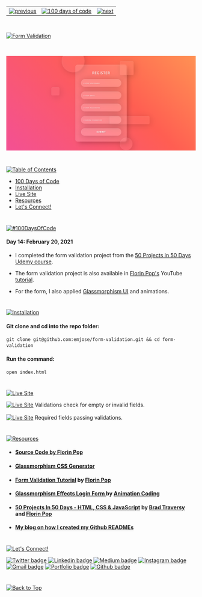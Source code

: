 <p id="header"><p>

<table><tr>
<td> <a href="https://github.com/emjose/opening-crawl/#header"><img src="https://res.cloudinary.com/dn1e07eul/image/upload/v1659330996/Readme%20Headers/header-left_ctkix5.png" alt="previous" style="width: 200px;"/></a> </td>
<td> <a href="https://github.com/emjose/one-hundred/#header"><img src="https://res.cloudinary.com/dn1e07eul/image/upload/v1659330606/Readme%20Headers/header-center_bkbdbt.png" alt="100 days of code" style="width: 580px;"/></a> </td>
<td> <a href="https://github.com/emjose/parallax-background/#header"><img src="https://res.cloudinary.com/dn1e07eul/image/upload/v1659330646/Readme%20Headers/header-right_eftaz9.png" alt="next" style="width: 200px;"/></a> </td>
</tr></table>

<br>

<p id="project-title"><p>

<a href=#table-of-contents>![Form Validation](https://res.cloudinary.com/dn1e07eul/image/upload/v1659385853/Readme%20Headers/inter-014-form-validation_hirnwt.png)</a>

<br>

<a href="https://emjose.github.io/form-validation/">![Form Validation](Assets/preview-014-form-validation.png)</a>

#

<p id="table-of-contents"><p>

<a href=#table-of-contents>![Table of Contents](https://res.cloudinary.com/dn1e07eul/image/upload/v1659241355/Readme%20Headers/inter-toc_euxbbw.png)</a>

-   [100 Days of Code](#100days)
-   [Installation](#installation)
-   [Live Site](#live-site)
-   [Resources](#resources)
-   [Let's Connect!](#lets-connect)

#

<p id="100days"><p>

<a href=#100days>![#100DaysOfCode](https://res.cloudinary.com/dn1e07eul/image/upload/v1659389776/Readme%20Headers/inter-100hash_kjpgmt.png)</a>

#### Day 14: February 20, 2021

-   I completed the form validation project from the <a href="https://www.udemy.com/course/50-projects-50-days/">50 Projects in 50 Days Udemy course</a>.
-   The form validation project is also available in <a href="https://www.youtube.com/channel/UCeU-1X402kT-JlLdAitxSMA">Florin Pop's</a> YouTube <a href="https://youtu.be/rsd4FNGTRBw">tutorial</a>.

-   For the form, I also applied <a href="https://glassmorphism.com/">Glassmorphism UI</a> and animations.

#

<p id="installation"><p>

<a href=#installation>![Installation](https://res.cloudinary.com/dn1e07eul/image/upload/v1659389842/Readme%20Headers/inter-installation_j9ixlq.png)</a>

#### Git clone and cd into the repo folder:

```
git clone git@github.com:emjose/form-validation.git && cd form-validation
```

#### Run the command:

```
open index.html
```

#

<p id="live-site"><p>

<a href="https://emjose.github.io/form-validation/">![Live Site](https://res.cloudinary.com/dn1e07eul/image/upload/v1659389947/Readme%20Headers/inter-live-site_ngkqcf.png)</a>

<a href="https://emjose.github.io/form-validation/">![Live Site](Assets/014-form-a.gif)</a>
Validations check for empty or invalid fields.
<br>
<br>
<a href="https://emjose.github.io/form-validation/">![Live Site](Assets/014-form-b.gif)</a>
Required fields passing validations.

#

<p id="resources"><p>

<a href=#resources>![Resources](https://res.cloudinary.com/dn1e07eul/image/upload/v1659314247/Readme%20Headers/inter-resources_ncevbw.png)</a>

-   #### [Source Code by Florin Pop](https://codepen.io/FlorinPop17/pen/OJJKQeK)

-   #### [Glassmorphism CSS Generator](https://glassmorphism.com/)
-   #### [Form Validation Tutorial](https://youtu.be/rsd4FNGTRBw) by [Florin Pop](https://www.youtube.com/channel/UCeU-1X402kT-JlLdAitxSMA)
-   #### [Glassmorphism Effects Login Form ](https://youtu.be/hJQ_WL-w590) by [Animation Coding](https://www.youtube.com/channel/UCnzIhXjOKIOgB3nIdOKJshQ)

-   #### [50 Projects In 50 Days - HTML, CSS & JavaScript](https://www.udemy.com/course/50-projects-50-days/) by [Brad Traversy](https://www.youtube.com/user/TechGuyWeb) and [Florin Pop](https://www.youtube.com/channel/UCeU-1X402kT-JlLdAitxSMA)

-   #### [My blog on how I created my Github READMEs](https://emmanueljose.medium.com/readme-a-makeover-story-b9c7be37a6de?sk=7ae6623d365409d875753e4604e42ffd)

#

<p id="lets-connect"><p>

<a href=#lets-connect>![Let's Connect!](https://res.cloudinary.com/dn1e07eul/image/upload/v1659314257/Readme%20Headers/inter-lets-connect_bv3kcd.png)</a>

<p><a href="https://twitter.com/Emmanuel_Labor"><img src="https://img.shields.io/badge/twitter-%231DA1F2.svg?&style=for-the-badge&logo=twitter&logoColor=white" height=30 width=90 alt="Twitter badge"></a> <a href="https://www.linkedin.com/in/emmanuelpjose/"><img src="https://img.shields.io/badge/linkedin-%230064e7.svg?&style=for-the-badge&logo=linkedin&logoColor=white" height=30 width=90 alt="Linkedin badge"></a> <a href="https://emmanueljose.medium.com/"><img src="https://img.shields.io/badge/medium-%238700f5.svg?&style=for-the-badge&logo=medium&logoColor=white" height=30 width=90 alt="Medium badge"></a> <a href="https://www.instagram.com/emmanuel_jose/"><img src="https://img.shields.io/badge/instagram-%23ff0077.svg?&style=for-the-badge&logo=instagram&logoColor=white" height=30 width=90 alt="Instagram badge"></a> <a href="mailto:emjose@gmail.com"><img src="https://img.shields.io/badge/gmail-%23fd1745.svg?&style=for-the-badge&logo=gmail&logoColor=white" height=30 width=90 alt="Gmail badge"></a> <a href="https://www.emmanuel-jose.com/"><img src="https://img.shields.io/badge/portfolio-%23FF0000.svg?&style=for-the-badge&logoColor=white" height=30 width=90 alt="Portfolio badge"></a> <a href="https://github.com/emjose"><img src="https://img.shields.io/badge/github-%23ff8e44.svg?&style=for-the-badge&logo=github&logoColor=white" height=30 width=90 alt="Github badge"></a></p>

#

<a href=#header>![Back to Top](https://res.cloudinary.com/dn1e07eul/image/upload/v1659314281/Readme%20Headers/inter-congrats_m4p3ck.png)</a>
